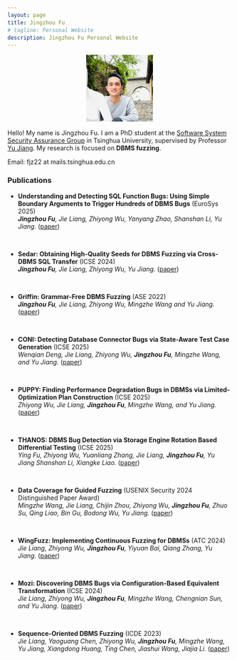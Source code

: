 ```yaml
---
layout: page
title: Jingzhou Fu
# tagline: Personal Website
description: Jingzhou Fu Personal Website
---
```

<style>
  .center {
    display: flex;
    justify-content: center;
  }
</style>
<div class="center">
<a href="./pics/fujingzhou-300x300.jpg">
    <img src="./pics/fujingzhou-300x300.jpg"
            title="Jingzhou Fu" alt="Jingzhou Fu"
            style="width: 150px;"/></a>
</div>
<p></p><p></p><p></p>

Hello! My name is Jingzhou Fu. 
I am a PhD student at the [Software System Security Assurance Group](http://wingtecher.com/homeen) in Tsinghua University, supervised by Professor [Yu Jiang](https://sites.google.com/site/jiangyu198964/home).
My research is focused on **DBMS fuzzing**.

Email: fjz22 at mails.tsinghua.edu.cn 

### Publications
 - **Understanding and Detecting SQL Function Bugs: Using Simple Boundary Arguments to Trigger Hundreds of DBMS Bugs** (EuroSys 2025) \
***Jingzhou Fu**, Jie Liang, Zhiyong Wu, Yanyang Zhao, Shanshan Li, Yu Jiang.*
([paper](http://wingtecher.com/themes/WingTecherResearch/assets/papers/paper_from_25/soft_eurosys25.pdf))
<br>

 - **Sedar: Obtaining High-Quality Seeds for DBMS Fuzzing via Cross-DBMS SQL Transfer** (ICSE 2024) \
***Jingzhou Fu**, Jie Liang, Zhiyong Wu, Yu Jiang.*
([paper](http://wingtecher.com/themes/WingTecherResearch/assets/papers/paper_from_24/Sedar_ICSE24.pdf))
<br>

 - **Griffin: Grammar-Free DBMS Fuzzing** (ASE 2022) \
***Jingzhou Fu**, Jie Liang, Zhiyong Wu, Mingzhe Wang and Yu Jiang.*
([paper](http://wingtecher.com/themes/WingTecherResearch/assets/papers/ASE22-Griffin.pdf))
<br>

 - **CONI: Detecting Database Connector Bugs via State-Aware Test Case Generation** (ICSE 2025) \
*Wenqian Deng, Jie Liang, Zhiyong Wu, **Jingzhou Fu**, Mingzhe Wang, and Yu Jiang.*
([paper](http://wingtecher.com/themes/WingTecherResearch/assets/papers/paper_from_25/coni_ICSE25.pdf))
<br>

 - **PUPPY: Finding Performance Degradation Bugs in DBMSs via Limited-Optimization Plan Construction** (ICSE 2025) \
*Zhiyong Wu, Jie Liang, **Jingzhou Fu**, Mingzhe Wang, and Yu Jiang.*
([paper](http://wingtecher.com/themes/WingTecherResearch/assets/papers/paper_from_25/Puppy_ICSE25.pdf))
<br>

 - **THANOS: DBMS Bug Detection via Storage Engine Rotation Based Differential Testing** (ICSE 2025) \
*Ying Fu, Zhiyong Wu, Yuanliang Zhang, Jie Liang, **Jingzhou Fu**, Yu Jiang Shanshan Li, Xiangke Liao.*
([paper](http://wingtecher.com/themes/WingTecherResearch/assets/papers/paper_from_25/Thanos_ICSE25.pdf))
<br>

 - **Data Coverage for Guided Fuzzing** (USENIX Security 2024 Distinguished Paper Award) \
*Mingzhe Wang, Jie Liang, Chijin Zhou, Zhiyong Wu, **Jingzhou Fu**, Zhuo Su, Qing Liao, Bin Gu, Bodong Wu, Yu Jiang.*
([paper](http://wingtecher.com/themes/WingTecherResearch/assets/papers/paper_from_24/Data_Security24.pdf))
<br>

 - **WingFuzz: Implementing Continuous Fuzzing for DBMSs** (ATC 2024) \
*Jie Liang, Zhiyong Wu, **Jingzhou Fu**, Yiyuan Bai, Qiang Zhang, Yu Jiang.*
([paper](http://wingtecher.com/themes/WingTecherResearch/assets/papers/paper_from_24/WingFuzz_ATC24.pdf))
<br>

 - **Mozi: Discovering DBMS Bugs via Configuration-Based Equivalent Transformation** (ICSE 2024) \
*Jie Liang, Zhiyong Wu, **Jingzhou Fu**, Mingzhe Wang, Chengnian Sun, and Yu Jiang.*
([paper](http://wingtecher.com/themes/WingTecherResearch/assets/papers/paper_from_24/MOZI_ICSE24.pdf))
<br>

 - **Sequence-Oriented DBMS Fuzzing** (ICDE 2023) \
*Jie Liang, Yaoguang Chen, Zhiyong Wu, **Jingzhou Fu**, Mingzhe Wang, Yu Jiang, Xiangdong Huang, Ting Chen, Jiashui Wang, Jiajia Li.*
([paper](http://wingtecher.com/themes/WingTecherResearch/assets/papers/LEGO_ICDE2023.pdf))
